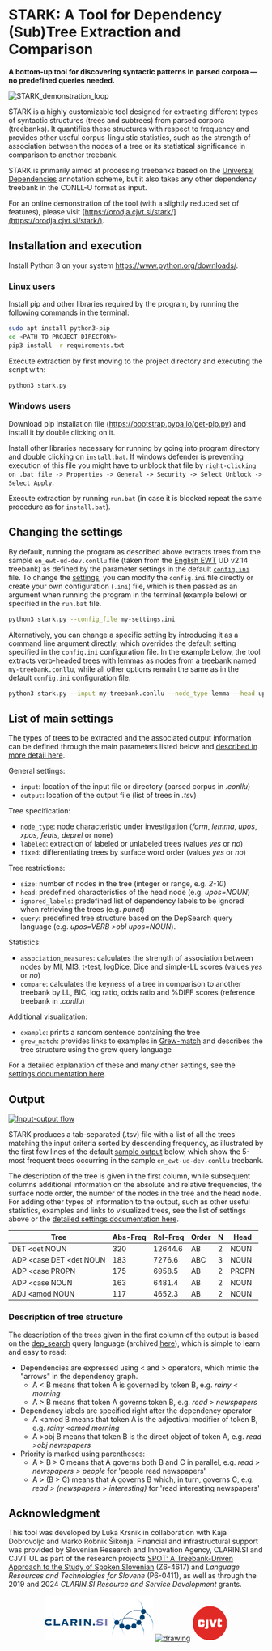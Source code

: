 # STARK: A Tool for Dependency (Sub)Tree Extraction and Comparison

**A bottom-up tool for discovering syntactic patterns in parsed corpora — no predefined queries needed.**


![STARK_demonstration_loop](https://github.com/user-attachments/assets/6e6947bd-0db0-401f-bc69-59d9fc960e14)


STARK is a highly customizable tool designed for extracting different types of syntactic structures (trees and subtrees) from parsed corpora (treebanks). It quantifies these structures with respect to frequency and provides other useful corpus-linguistic statistics, such as the strength of association between the nodes of a tree or its statistical significance in comparison to another treebank. 

STARK is primarily aimed at processing treebanks based on the [Universal Dependencies](https://universaldependencies.org/) annotation scheme, but it also takes any other dependency treebank in the CONLL-U format as input. 

For an online demonstration of the tool (with a slightly reduced set of features), please visit [https://orodja.cjvt.si/stark/](https://orodja.cjvt.si/stark/).


## Installation and execution
Install Python 3 on your system https://www.python.org/downloads/.

### Linux users
Install pip and other libraries required by the program, by running the following commands in the terminal:
```bash
sudo apt install python3-pip
cd <PATH TO PROJECT DIRECTORY>
pip3 install -r requirements.txt
```

Execute extraction by first moving to the project directory and executing the script with:
```bash
python3 stark.py 
```

### Windows users
Download pip installation file (https://bootstrap.pypa.io/get-pip.py) and install it by double clicking on it.

Install other libraries necessary for running by going into program directory and double clicking on `install.bat`. If windows defender is preventing execution of this file you might have to unblock that file by `right-clicking on .bat file -> Properties -> General -> Security -> Select Unblock -> Select Apply`.

Execute extraction by running `run.bat` (in case it is blocked repeat the same procedure as for `install.bat`).

## Changing the settings
By default, running the program as described above extracts trees from the sample `en_ewt-ud-dev.conllu` file (taken from the [English EWT](https://universaldependencies.org/treebanks/en_ewt/index.html) UD v2.14 treebank) as defined by the parameter settings in the default [`config.ini`](config.ini) file. To change the [settings](#list-of-main-settings), you can modify the `config.ini` file directly or create your own configuration (`.ini`) file, which is then passed as an argument when running the program in the terminal (example below) or specified in the `run.bat` file. 

```bash
python3 stark.py --config_file my-settings.ini
```
Alternatively, you can change a specific setting by introducing it as a command line argument directly, which overrides the default setting specified in the `config.ini` configuration file. In the example below, the tool extracts verb-headed trees with lemmas as nodes from a treebank named `my-treebank.conllu`, while all other options remain the same as in the default `config.ini` configuration file.

```bash
python3 stark.py --input my-treebank.conllu --node_type lemma --head upos=VERB
```

## List of main settings
The types of trees to be extracted and the associated output information can be defined through the main parameters listed below and [described in more detail here](settings.md).

General settings:
-	`input`: location of the input file or directory (parsed corpus in _.conllu_)
-	`output`: location of the output file (list of trees in _.tsv_)

Tree specification:
- `node_type`: node characteristic under investigation (*form*, *lemma*, *upos*, *xpos*, *feats*, *deprel* or none)
-	`labeled`: extraction of labeled or unlabeled trees (values *yes* or *no*)
-	`fixed`: differentiating trees by surface word order (values *yes* or *no*)

Tree restrictions:
-	`size`: number of nodes in the tree (integer or range, e.g. _2-10_)
-	`head`: predefined characteristics of the head node (e.g. _upos=NOUN_)
-	`ignored_labels`: predefined list of dependency labels to be ignored when retrieving the trees (e.g. _punct_)
-	`query`: predefined tree structure based on the DepSearch query language (e.g. _upos=VERB >obl upos=NOUN_).

Statistics: 
-	`association_measures`: calculates the strength of association between nodes by MI, MI3, t-test, logDice, Dice and simple-LL scores (values *yes* or *no*)
- `compare`: calculates the keyness of a tree in comparison to another treebank by LL, BIC, log ratio, odds ratio and %DIFF scores (reference treebank in _.conllu_)

Additional visualization:
- `example`: prints a random sentence containing the tree
- `grew_match`: provides links to examples in [Grew-match](https://universal.grew.fr/) and describes the tree structure using the grew query language

For a detailed explanation of these and many other settings, see the [settings documentation here](settings.md).

## Output

[<img src="https://github.com/user-attachments/assets/cf2516f3-3b91-4099-98e2-dd648b43ee8b" alt="Input-output flow">](https://orodja.cjvt.si/stark/)

STARK produces a tab-separated (.tsv) file with a list of all the trees matching the input criteria sorted by descending frequency, as illustrated by the first few lines of the default [sample output](/sample/output.tsv) below, which show the 5-most frequent trees occurring in the sample `en_ewt-ud-dev.conllu` treebank.

The description of the tree is given in the first column, while subsequent columns additional information on the absolute and relative frequencies, the surface node order, the number of the nodes in the tree and the head node. For adding other types of information to the output, such as other useful statistics, examples and links to visualized trees, see the list of settings above or the [detailed settings documentation here](settings.md).

|Tree | Abs-Freq | Rel-Freq | Order | N | Head
| --- | --- | --- | --- | --- | --- | 
| DET <det NOUN | 320 | 12644.6 | AB | 2 | NOUN
| ADP <case DET <det NOUN | 183 | 7276.6 | ABC | 3 | NOUN
| ADP <case PROPN | 175 | 6958.5 | AB | 2 | PROPN
| ADP <case NOUN | 163 | 6481.4 | AB | 2 | NOUN
| ADJ <amod NOUN | 117 | 4652.3 | AB | 2 | NOUN

### Description of tree structure
The description of the trees given in the first column of the output is based on the [dep_search](https://fginter.github.io/dep_search/) query language (archived [here](https://orodja.cjvt.si/drevesnik/help/en/)), which is simple to learn and easy to read:
- Dependencies are expressed using < and > operators, which mimic the "arrows" in the dependency graph.
  - A < B means that token A is governed by token B, e.g. _rainy < morning_
  - A > B means that token A governs token B, e.g. _read > newspapers_
- Dependency labels are specified right after the dependency operator
  - A <amod B means that token A is the adjectival modifier of token B, e.g. _rainy <amod morning_
  - A >obj B means that token B is the direct object of token A, e.g. _read >obj newspapers_
- Priority is marked using parentheses:
  -   A > B > C means that A governs both B and C in parallel, e.g. _read > newspapers > people_ for 'people read newspapers'
  -   A > (B > C) means that A governs B which, in turn, governs C, e.g. _read > (newspapers > interesting)_ for 'read interesting newspapers'
  
## Acknowledgment
This tool was developed by Luka Krsnik in collaboration with Kaja Dobrovoljc and Marko Robnik Šikonja. Financial and infrastructural support was provided by Slovenian Research and Innovation Agency, CLARIN.SI and CJVT UL as part of the research projects [SPOT: A Treebank-Driven Approach to the Study of Spoken Slovenian](https://spot.ff.uni-lj.si/) (Z6-4617) and _Language Resources and Technologies for Slovene_ (P6-0411), as well as through the 2019 and 2024 _CLARIN.SI Resource and Service Development_ grants.

<p align="center">
<a href="http://www.clarin.si/info/about/"><img src="https://raw.githubusercontent.com/clarinsi/STARK/master/logos/CLARIN.png" alt="drawing" height="90"/></a>
<a href="https://www.aris-rs.si/"><img src="https://pbs.twimg.com/profile_images/1696069698289332224/tB-Z74Tn_400x400.jpg" alt="drawing" height="110"/></a>
<a href="https://www.cjvt.si/en/"><img src="https://raw.githubusercontent.com/clarinsi/STARK/master/logos/CJVT.png" alt="drawing" height="70"/></a>
</p>

